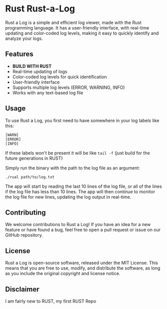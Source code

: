 # Rust Rust-a-Log

Rust a Log is a simple and efficient log viewer, made with the Rust programming language. It has a user-friendly interface, with real-time updating and color-coded log levels, making it easy to quickly identify and analyze your logs.

## Features
- **BUILD WITH RUST**
- Real-time updating of logs
- Color-coded log levels for quick identification
- User-friendly interface
- Supports multiple log levels (ERROR, WARNING, INFO)
- Works with any text-based log file

## Usage

To use Rust a Log, you first need to have somewhere in your log labels like this: 

```
[WARN]
[ERROR]
[INFO]
```

If these labels won't be present it will be like `tail -f` (just build for the future generations in RUST)

Simply run the binary with the path to the log file as an argument:

```
./rual path/to/log.txt
```

The app will start by reading the last 10 lines of the log file, or all of the lines if the log file has less than 10 lines. The app will then continue to monitor the log file for new lines, updating the log output in real-time.

## Contributing

We welcome contributions to Rust a Log! If you have an idea for a new feature or have found a bug, feel free to open a pull request or issue on our GitHub repository.

## License

Rust a Log is open-source software, released under the MIT License. This means that you are free to use, modify, and distribute the software, as long as you include the original copyright and license notice.

## Disclaimer

I am fairly new to RUST, my first RUST Repo